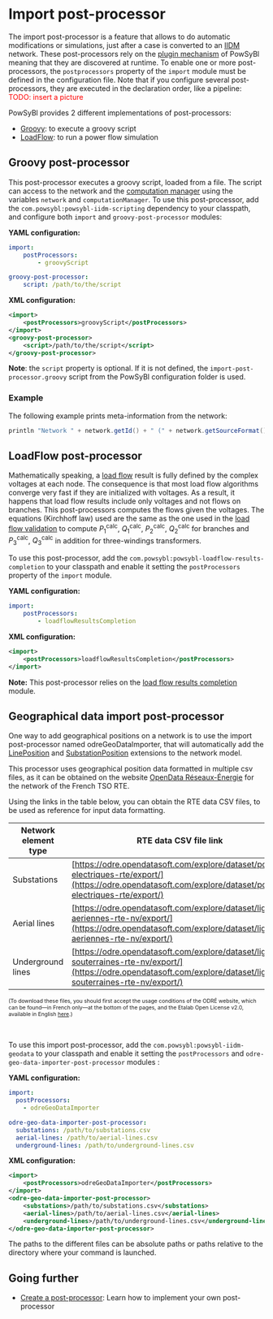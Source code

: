 # Import post-processor
The import post-processor is a feature that allows to do automatic modifications or simulations, just after a case is converted to an [IIDM](../grid_exchange_formats/iidm/index.md) network. These post-processors rely on the [plugin mechanism]() of PowSyBl meaning that they are discovered at runtime. To enable one or more post-processors, the `postprocessors` property of the `import` module must be defined in the configuration file. Note that if you configure several post-processors, they are executed in the declaration order, like a pipeline:  
<span style="color: red">TODO: insert a picture

PowSyBl provides 2 different implementations of post-processors:
- [Groovy](#groovy-post-processor): to execute a groovy script
- [LoadFlow](#loadflow-post-processor): to run a power flow simulation

## Groovy post-processor
This post-processor executes a groovy script, loaded from a file. The script can access to the network and the [computation manager]() using the variables `network` and `computationManager`. To use this post-processor, add the `com.powsybl:powsybl-iidm-scripting` dependency to your classpath, and configure both `import` and `groovy-post-processor` modules:

**YAML configuration:**
```yaml
import:
    postProcessors:
        - groovyScript

groovy-post-processor:
    script: /path/to/the/script
```

**XML configuration:**
```xml
<import>
    <postProcessors>groovyScript</postProcessors>
</import>
<groovy-post-processor>
    <script>/path/to/the/script</script>
</groovy-post-processor>
```

**Note**: the `script` property is optional. If it is not defined, the `import-post-processor.groovy` script from the PowSyBl configuration folder is used.

### Example
The following example prints meta-information from the network:
```groovy
println "Network " + network.getId() + " (" + network.getSourceFormat()+ ") is imported"
```

## LoadFlow post-processor
Mathematically speaking, a [load flow](../simulation/loadflow/index) result is fully defined by the complex voltages at each node. The consequence is that most load flow algorithms converge very fast if they are initialized with voltages. As a result, it happens that load flow results include only voltages and not flows on branches. This post-processors computes the flows given the voltages. The equations (Kirchhoff law) used are the same as the one used in the [load flow validation](../user/itools/loadflow-validation.md#load-flow-results-validation) to compute $P_1^{\text{calc}}$, $Q_1^{\text{calc}}$, $P_2^{\text{calc}}$, $Q_2^{\text{calc}}$ for branches and $P_3^{\text{calc}}$, $Q_3^{\text{calc}}$ in addition for three-windings transformers.

To use this post-processor, add the `com.powsybl:powsybl-loadflow-results-completion` to your classpath and enable it setting the `postProcessors` property of the `import` module.

**YAML configuration:**
```yaml
import:
    postProcessors:
        - loadflowResultsCompletion
```

**XML configuration:**
```xml
<import>
    <postProcessors>loadflowResultsCompletion</postProcessors>
</import>
```

**Note:** This post-processor relies on the [load flow results completion]() module.

## Geographical data import post-processor

One way to add geographical positions on a network is to use the import post-processor named odreGeoDataImporter, that will automatically add the [LinePosition](../grid_model/extensions.md#line-position) and [SubstationPosition](../grid_model/extensions.md#substation-position) extensions to the network model.

This processor uses geographical position data formatted in multiple csv files, as it can be obtained on the website [OpenData Réseaux-Énergie](https://odre.opendatasoft.com) for the network of the French TSO RTE.

Using the links in the table below, you can obtain the RTE data CSV files, to be used as reference for input data formatting.

| Network element type | RTE data CSV file link                                                                                                                                               |
|----------------------|----------------------------------------------------------------------------------------------------------------------------------------------------------------------|
| Substations          | [https://odre.opendatasoft.com/explore/dataset/postes-electriques-rte/export/](https://odre.opendatasoft.com/explore/dataset/postes-electriques-rte/export/)         |
| Aerial lines         | [https://odre.opendatasoft.com/explore/dataset/lignes-aeriennes-rte-nv/export/](https://odre.opendatasoft.com/explore/dataset/lignes-aeriennes-rte-nv/export/)       |
| Underground lines    | [https://odre.opendatasoft.com/explore/dataset/lignes-souterraines-rte-nv/export/](https://odre.opendatasoft.com/explore/dataset/lignes-souterraines-rte-nv/export/) |

<span style="font-size:0.75em;">(To download these files, you should first accept the usage conditions of the ODRÉ website, which can be found—in French only—at the bottom of the pages, and the Etalab Open License v2.0, available in English [here](https://www.etalab.gouv.fr/wp-content/uploads/2018/11/open-licence.pdf).)</span>

<br/>

To use this import post-processor, add the `com.powsybl:powsybl-iidm-geodata` to your classpath and enable it setting the `postProcessors` and `odre-geo-data-importer-post-processor` modules :

**YAML configuration:**
```yaml
import:
  postProcessors:
    - odreGeoDataImporter

odre-geo-data-importer-post-processor:
  substations: /path/to/substations.csv
  aerial-lines: /path/to/aerial-lines.csv
  underground-lines: /path/to/underground-lines.csv
```

**XML configuration:**
```xml
<import>
    <postProcessors>odreGeoDataImporter</postProcessors>
</import>
<odre-geo-data-importer-post-processor>
    <substations>/path/to/substations.csv</substations>
    <aerial-lines>/path/to/aerial-lines.csv</aerial-lines>
    <underground-lines>/path/to/underground-lines.csv</underground-lines>
</odre-geo-data-importer-post-processor>
```

The paths to the different files can be absolute paths or paths relative to the directory where your command is launched.

## Going further
- [Create a post-processor](): Learn how to implement your own post-processor 
